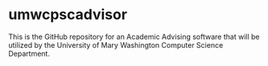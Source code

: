 umwcpscadvisor
==============

This is the GitHub repository for an Academic Advising software that will be utilized by the University of Mary Washington Computer Science Department.
